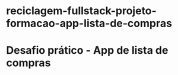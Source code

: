 # reciclagem-fullstack-projeto-formacao-app-lista-de-compras
# Desafio prático - App de lista de compras
